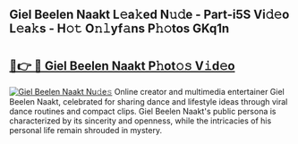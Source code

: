 ## Giel Beelen Naakt L𝚎a𝚔ed N𝚞𝚍e - Part-i5S Vi𝚍𝚎o L𝚎a𝚔s - H𝚘𝚝 O𝚗𝚕yf𝚊ns P𝚑𝚘tos GKq1n

# <h2><a href="http://kf8g4b.oniu.top/?m=Giel+Beelen+Naakt">🔗👉 🔴 Giel Beelen Naakt P𝚑ot𝚘𝚜 V𝚒d𝚎o</a></h2>

[![Giel Beelen Naakt Nu𝚍e𝚜](https://i.imgur.com/0qMVB7G.gif)](http://kf8g4b.oniu.top/?m=Giel+Beelen+Naakt)
Online creator and multimedia entertainer Giel Beelen Naakt, celebrated for sharing dance and lifestyle ideas through viral dance routines and compact clips. Giel Beelen Naakt's public persona is characterized by its sincerity and openness, while the intricacies of his personal life remain shrouded in mystery.  
